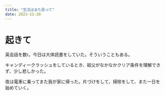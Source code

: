 ```yaml
---
title: "生活はまた戻って"
date: 2023-11-26
---
```


# 起きて
英会話を数r。今日は大体読書をしていた。そういうこともある。

キャンディークラッシュをしているとき、祖父がなかなかクリア条件を理解できず、少し悲しかった。

夜は電車に乗ってまた我が家に帰った。片づけをして、掃除をして、また一日を始めていく。